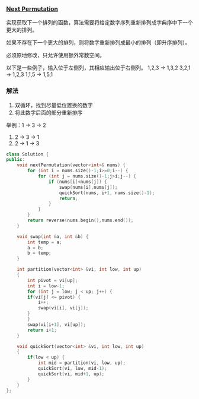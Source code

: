 ### [Next Permutation](https://leetcode-cn.com/problems/next-permutation/)

实现获取下一个排列的函数，算法需要将给定数字序列重新排列成字典序中下一个更大的排列。

如果不存在下一个更大的排列，则将数字重新排列成最小的排列（即升序排列）。

必须原地修改，只允许使用额外常数空间。

以下是一些例子，输入位于左侧列，其相应输出位于右侧列。
1,2,3 → 1,3,2
3,2,1 → 1,2,3
1,1,5 → 1,5,1


### 解法

1. 双循环，找到尽量低位置换的数字
2. 将此数字后面的部分重新排序

举例：1 → 3 → 2
1. 2 → 3 → 1
2. 2 → 1 → 3

```cpp
class Solution {
public:
    void nextPermutation(vector<int>& nums) {
        for (int i = nums.size()-1;i>=0;i--) {
            for (int j = nums.size()-1;j>i;j--) {
                if (nums[i]<nums[j]) {
                    swap(nums[i],nums[j]);
                    quickSort(nums, i+1, nums.size()-1);
                    return;
                }
            }
        }
        return reverse(nums.begin(),nums.end());
    }

    void swap(int &a, int &b) {
        int temp = a;
        a = b;
        b = temp;
    }

    int partition(vector<int> &vi, int low, int up)
    {
        int pivot = vi[up];
        int i = low-1;
        for (int j = low; j < up; j++) {
        if(vi[j] <= pivot) {
            i++;
            swap(vi[i], vi[j]);
        }
        }
        swap(vi[i+1], vi[up]);
        return i+1;
    }

    void quickSort(vector<int> &vi, int low, int up)
    {
        if(low < up) {
            int mid = partition(vi, low, up);
            quickSort(vi, low, mid-1);
            quickSort(vi, mid+1, up);
        }
    }
};
```
